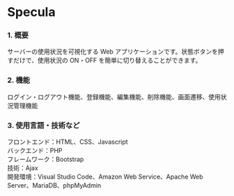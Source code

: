 # Specula

### 1. 概要

サーバーの使用状況を可視化する Web アプリケーションです。状態ボタンを押すだけで、使用状況の ON・OFF を簡単に切り替えることができます。

### 2. 機能

ログイン・ログアウト機能、登録機能、編集機能、削除機能、画面遷移、使用状況管理機能

### 3. 使用言語・技術など

フロントエンド：HTML、CSS、Javascript  
バックエンド：PHP  
フレームワーク：Bootstrap  
技術：Ajax  
開発環境：Visual Studio Code、Amazon Web Service、Apache Web Server、MariaDB、phpMyAdmin
